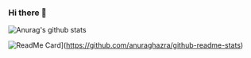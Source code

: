 ### Hi there 👋

![Anurag's github stats](https://github-readme-stats.vercel.app/api?username=Jiayg&show_icons=true&theme=radical)

![ReadMe Card](https://github-readme-stats.vercel.app/api/pin/?username=Jiayg&repo=github-readme-stats)](https://github.com/anuraghazra/github-readme-stats)

<!--
**Jiayg/Jiayg** is a ✨ _special_ ✨ repository because its `README.md` (this file) appears on your GitHub profile.

Here are some ideas to get you started:

- 🔭 I’m currently working on ...
- 🌱 I’m currently learning ...
- 👯 I’m looking to collaborate on ...
- 🤔 I’m looking for help with ...
- 💬 Ask me about ...
- 📫 How to reach me: ...
- 😄 Pronouns: ...
- ⚡ Fun fact: ...
-->
